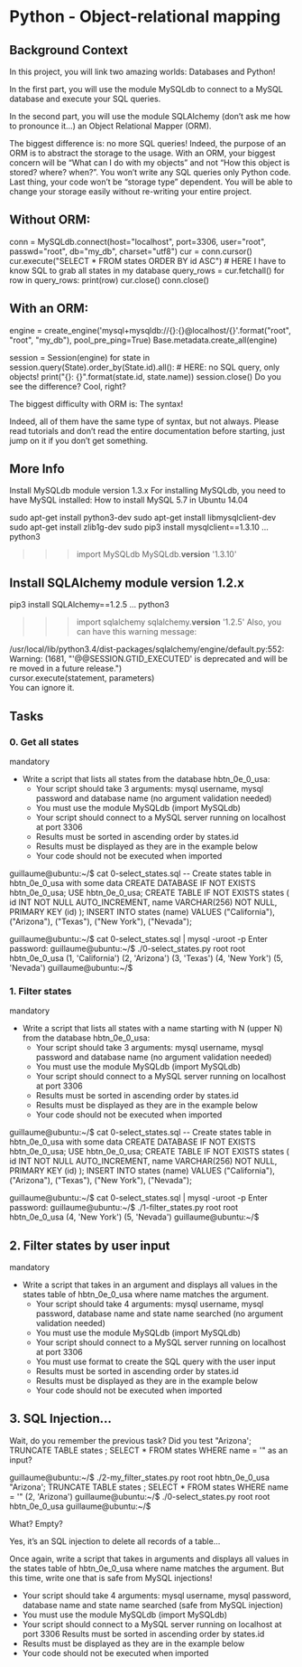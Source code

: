 # Python - Object-relational mapping

## Background Context
In this project, you will link two amazing worlds: Databases and Python!

In the first part, you will use the module MySQLdb to connect to a MySQL database and execute your SQL queries.

In the second part, you will use the module SQLAlchemy (don’t ask me how to pronounce it…) an Object Relational Mapper (ORM).

The biggest difference is: no more SQL queries! Indeed, the purpose of an ORM is to abstract the storage to the usage. With an ORM, your biggest concern will be “What can I do with my objects” and not “How this object is stored? where? when?”. You won’t write any SQL queries only Python code. Last thing, your code won’t be “storage type” dependent. You will be able to change your storage easily without re-writing your entire project.

## Without ORM:

conn = MySQLdb.connect(host="localhost", port=3306, user="root", passwd="root", db="my_db", charset="utf8")
cur = conn.cursor()
cur.execute("SELECT * FROM states ORDER BY id ASC") # HERE I have to know SQL to grab all states in my database
query_rows = cur.fetchall()
for row in query_rows:
    print(row)
cur.close()
conn.close()

## With an ORM:

engine = create_engine('mysql+mysqldb://{}:{}@localhost/{}'.format("root", "root", "my_db"), pool_pre_ping=True)
Base.metadata.create_all(engine)

session = Session(engine)
for state in session.query(State).order_by(State.id).all(): # HERE: no SQL query, only objects!
    print("{}: {}".format(state.id, state.name))
session.close()
Do you see the difference? Cool, right?

The biggest difficulty with ORM is: The syntax!

Indeed, all of them have the same type of syntax, but not always. Please read tutorials and don’t read the entire documentation before starting, just jump on it if you don’t get something.


## More Info
Install MySQLdb module version 1.3.x
For installing MySQLdb, you need to have MySQL installed: How to install MySQL 5.7 in Ubuntu 14.04

sudo apt-get install python3-dev
sudo apt-get install libmysqlclient-dev
sudo apt-get install zlib1g-dev
sudo pip3 install mysqlclient==1.3.10
...
python3
>>> import MySQLdb
>>> MySQLdb.__version__ 
'1.3.10'


## Install SQLAlchemy module version 1.2.x
pip3 install SQLAlchemy==1.2.5
...
python3
>>> import sqlalchemy
>>> sqlalchemy.__version__ 
'1.2.5'
Also, you can have this warning message:

/usr/local/lib/python3.4/dist-packages/sqlalchemy/engine/default.py:552: Warning: (1681, "'@@SESSION.GTID_EXECUTED' is deprecated and will be re
moved in a future release.")                                                                                                                    
cursor.execute(statement, parameters)  
You can ignore it.

## Tasks
### 0. Get all states
mandatory
- Write a script that lists all states from the database hbtn_0e_0_usa:
    - Your script should take 3 arguments: mysql username, mysql password and database name (no argument validation needed)
    - You must use the module MySQLdb (import MySQLdb)
    - Your script should connect to a MySQL server running on localhost at port 3306
    - Results must be sorted in ascending order by states.id
    - Results must be displayed as they are in the example below
    - Your code should not be executed when imported

guillaume@ubuntu:~/$ cat 0-select_states.sql
-- Create states table in hbtn_0e_0_usa with some data
CREATE DATABASE IF NOT EXISTS hbtn_0e_0_usa;
USE hbtn_0e_0_usa;
CREATE TABLE IF NOT EXISTS states ( 
    id INT NOT NULL AUTO_INCREMENT, 
    name VARCHAR(256) NOT NULL,
    PRIMARY KEY (id)
);
INSERT INTO states (name) VALUES ("California"), ("Arizona"), ("Texas"), ("New York"), ("Nevada");

guillaume@ubuntu:~/$ cat 0-select_states.sql | mysql -uroot -p
Enter password: 
guillaume@ubuntu:~/$ ./0-select_states.py root root hbtn_0e_0_usa
(1, 'California')
(2, 'Arizona')
(3, 'Texas')
(4, 'New York')
(5, 'Nevada')
guillaume@ubuntu:~/$


### 1. Filter states
mandatory
- Write a script that lists all states with a name starting with N (upper N) from the database hbtn_0e_0_usa:
    - Your script should take 3 arguments: mysql username, mysql password and database name (no argument validation needed)
    - You must use the module MySQLdb (import MySQLdb)
    - Your script should connect to a MySQL server running on localhost at port 3306
    - Results must be sorted in ascending order by states.id
    - Results must be displayed as they are in the example below
    - Your code should not be executed when imported


guillaume@ubuntu:~/$ cat 0-select_states.sql
-- Create states table in hbtn_0e_0_usa with some data
CREATE DATABASE IF NOT EXISTS hbtn_0e_0_usa;
USE hbtn_0e_0_usa;
CREATE TABLE IF NOT EXISTS states ( 
    id INT NOT NULL AUTO_INCREMENT, 
    name VARCHAR(256) NOT NULL,
    PRIMARY KEY (id)
);
INSERT INTO states (name) VALUES ("California"), ("Arizona"), ("Texas"), ("New York"), ("Nevada");

guillaume@ubuntu:~/$ cat 0-select_states.sql | mysql -uroot -p
Enter password: 
guillaume@ubuntu:~/$ ./1-filter_states.py root root hbtn_0e_0_usa
(4, 'New York')
(5, 'Nevada')
guillaume@ubuntu:~/$ 

## 2. Filter states by user input
mandatory
- Write a script that takes in an argument and displays all values in the states table of hbtn_0e_0_usa where name matches the argument.
    - Your script should take 4 arguments: mysql username, mysql password, database name and state name searched (no argument validation needed)
    - You must use the module MySQLdb (import MySQLdb)
    - Your script should connect to a MySQL server running on localhost at port 3306
    - You must use format to create the SQL query with the user input
    - Results must be sorted in ascending order by states.id
    - Results must be displayed as they are in the example below
    - Your code should not be executed when imported

## 3. SQL Injection...
Wait, do you remember the previous task? Did you test "Arizona'; TRUNCATE TABLE states ; SELECT * FROM states WHERE name = '" as an input?

guillaume@ubuntu:~/$ ./2-my_filter_states.py root root hbtn_0e_0_usa "Arizona'; TRUNCATE TABLE states ; SELECT * FROM states WHERE name = '"
(2, 'Arizona')
guillaume@ubuntu:~/$ ./0-select_states.py root root hbtn_0e_0_usa
guillaume@ubuntu:~/$ 

What? Empty?

Yes, it’s an SQL injection to delete all records of a table…

Once again, write a script that takes in arguments and displays all values in the states table of hbtn_0e_0_usa where name matches the argument. But this time, write one that is safe from MySQL injections!

- Your script should take 4 arguments: mysql username, mysql password, database name and state name searched (safe from MySQL injection)
- You must use the module MySQLdb (import MySQLdb)
- Your script should connect to a MySQL server running on localhost at port 3306
Results must be sorted in ascending order by states.id
- Results must be displayed as they are in the example below
- Your code should not be executed when imported
